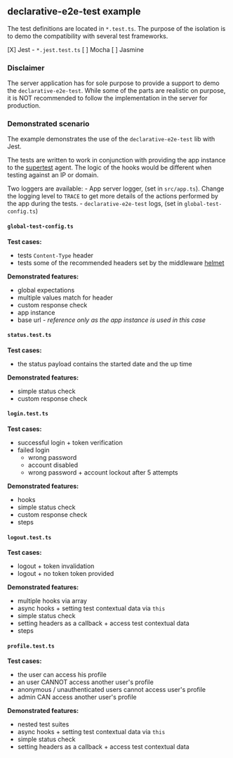 ## declarative-e2e-test example

The test definitions are located in `*.test.ts`.
The purpose of the isolation is to demo the compatibility with several test frameworks.

[X] Jest - `*.jest.test.ts`
[ ] Mocha
[ ] Jasmine


### Disclaimer

The server application has for sole purpose to provide a support to demo the `declarative-e2e-test`.
While some of the parts are realistic on purpose, it is NOT recommended to follow the implementation in the server for production.

### Demonstrated scenario

The example demonstrates the use of the `declarative-e2e-test` lib with Jest.

The tests are written to work in conjunction with providing the app instance to the [supertest][supertest] agent.
The logic of the hooks would be different when testing against an IP or domain.

Two loggers are available:
    - App server logger, (set in `src/app.ts`).
      Change the logging level to `TRACE` to get more details of the actions performed by the app during the tests.
    - `declarative-e2e-test` logs, (set in `global-test-config.ts`)

#### `global-test-config.ts`

**Test cases:**

- tests `Content-Type` header
- tests some of the recommended headers set by the middleware [helmet](https://helmetjs.github.io/)

**Demonstrated features:**

- global expectations
- multiple values match for header
- custom response check
- app instance
- base url - *reference only as the app instance is used in this case*

#### `status.test.ts`

**Test cases:**

- the status payload contains the started date and the up time

**Demonstrated features:**

- simple status check
- custom response check

#### `login.test.ts`

**Test cases:**

- successful login + token verification
- failed login
  - wrong password
  - account disabled
  - wrong password + account lockout after 5 attempts

**Demonstrated features:**

- hooks
- simple status check
- custom response check
- steps

#### `logout.test.ts`

**Test cases:**

- logout + token invalidation
- logout + no token token provided

**Demonstrated features:**

- multiple hooks via array
- async hooks + setting test contextual data via `this`
- simple status check
- setting headers as a callback + access test contextual data
- steps

#### `profile.test.ts`

**Test cases:**

- the user can access his profile
- an user CANNOT access another user's profile
- anonymous / unauthenticated users cannot access user's profile
- admin CAN access another user's profile

**Demonstrated features:**

- nested test suites
- async hooks + setting test contextual data via `this`
- simple status check
- setting headers as a callback + access test contextual data

[supertest]: https://github.com/visionmedia/supertest/
